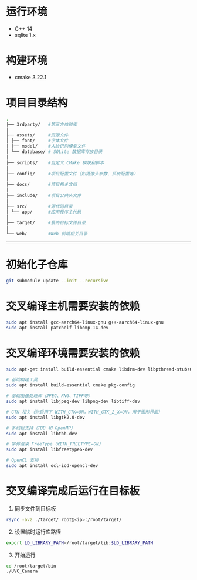 # 运行环境
- C++ 14
- sqlite 1.x

# 构建环境
- cmake 3.22.1

# 项目目录结构

```bash
.
├── 3rdparty/   #第三方依赖库
│
├── assets/     #资源文件
│ ├── font/     #字体文件
│ ├── model/    #人脸识别模型文件
│ └── database/ # SQLite 数据库存放目录
│
├── scripts/    #自定义 CMake 模块和脚本
│
├── config/     #项目配置文件（如摄像头参数、系统配置等）
│
├── docs/       #项目相关文档
│
├── include/    #项目公共头文件
│
├── src/        #源代码目录
│ └── app/      #应用程序主代码
│
├── target/     #最终目标文件目录
│
└── web/        #Web 前端相关目录
```

---

# 初始化子仓库
```bash
git submodule update --init --recursive
```

# 交叉编译主机需要安装的依赖
```bash
sudo apt install gcc-aarch64-linux-gnu g++-aarch64-linux-gnu
sudo apt install patchelf libomp-14-dev
```

# 交叉编译环境需要安装的依赖
```bash
sudo apt-get install build-essential cmake libdrm-dev libpthread-stubs0-dev libgomp1 libstdc++-12-dev

# 基础构建工具
sudo apt install build-essential cmake pkg-config

# 基础图像处理库（JPEG、PNG、TIFF等）
sudo apt install libjpeg-dev libpng-dev libtiff-dev

# GTK 相关（你启用了 WITH_GTK=ON，WITH_GTK_2_X=ON，用于图形界面）
sudo apt install libgtk2.0-dev

# 多线程支持（TBB 和 OpenMP）
sudo apt install libtbb-dev

# 字体渲染 FreeType（WITH_FREETYPE=ON）
sudo apt install libfreetype6-dev

# OpenCL 支持
sudo apt install ocl-icd-opencl-dev
```

# 交叉编译完成后运行在目标板

1. 同步文件到目标板
```bash
rsync -avz ./target/ root@<ip>:/root/target/
```

2. 设置临时运行库路径
```bash
export LD_LIBRARY_PATH=/root/target/lib:$LD_LIBRARY_PATH
```

3. 开始运行
```bash
cd /root/target/bin
./UVC_Camera
```
